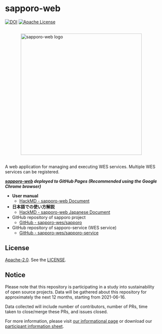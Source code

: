 # sapporo-web

[![DOI](https://zenodo.org/badge/220937634.svg)](https://zenodo.org/badge/latestdoi/220937634)
[![Apache License](https://img.shields.io/badge/license-Apache%202.0-orange.svg?style=flat&color=important)](http://www.apache.org/licenses/LICENSE-2.0)

<img src="https://raw.githubusercontent.com/sapporo-wes/sapporo/main/logo/sapporo-web.svg" width="400" style="display: block; margin-left: auto; margin-right: auto; margin-top: 30px; margin-bottom: 30px;" alt="sapporo-web logo">

A web application for managing and executing WES services. Multiple WES services can be registered.

**_[sapporo-web](https://sapporo-wes.github.io/sapporo-web/) deployed to GitHub Pages (Recommended using the Google Chrome browser)_**

- **User manual**
  - [HackMD - sapporo-web Document](https://hackmd.io/@suecharo/sapporo-web-docs)
- **日本語での使い方解説**
  - [HackMD - sapporo-web Japanese Document](https://hackmd.io/@suecharo/sapporo-web-docs-ja)
- GitHub repository of sapporo project
  - [GitHub - sapporo-wes/sapporo](https://github.com/sapporo-wes/sapporo)
- GitHub repository of sapporo-service (WES service)
  - [GitHub - sapporo-wes/sapporo-service](https://github.com/sapporo-wes/sapporo-service)

## License

[Apache-2.0](https://www.apache.org/licenses/LICENSE-2.0). See the [LICENSE](https://github.com/sapporo-wes/sapporo-web/blob/main/LICENSE).

## Notice

Please note that this repository is participating in a study into sustainability of open source projects.
Data will be gathered about this repository for approximately the next 12 months, starting from 2021-06-16.

Data collected will include number of contributors, number of PRs, time taken to close/merge these PRs, and issues closed.

For more information, please visit
[our informational page](https://sustainable-open-science-and-software.github.io/) or download our [participant information sheet](https://sustainable-open-science-and-software.github.io/assets/PIS_sustainable_software.pdf).
